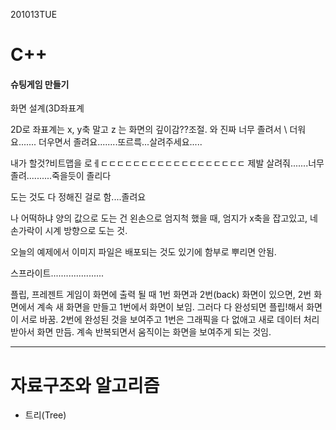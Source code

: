 201013TUE

# C++

#### 슈팅게임 만들기

화면 설계(3D좌표계

2D로 좌표계는 x, y축 말고 z 는 화면의 깊이감??조절.
와 진짜 너무 졸려서 
\  더워요.......
더우면서 졸려요........또르륵...살려주세요.....

내가 할것?비트맵을 로ㅔㄷㄷㄷㄷㄷㄷㄷㄷㄷㄷㄷㄷㄷㄷㄷㄷㄷㄷ
제발 살려줘.......너무졸려..........죽을듯이 졸리다

도는 것도 다 정해진 걸로 함....졸려요

나 어떡하냐
양의 값으로 도는 건 왼손으로 엄지척 했을 때, 엄지가 x축을 잡고있고,
네 손가락이 시계 방향으로 도는 것.

오늘의 예제에서 이미지 파일은 배포되는 것도 있기에 함부로 뿌리면 안됨.

스프라이트.....................

플립, 프레젠트
게임이 화면에 출력 될 때 1번 화면과 2번(back) 화면이 있으면, 2번 화면에서 계속 새 화면을
만들고 1번에서 화면이 보임. 그러다 다 완성되면 플립!해서 화면이 서로 바꿈.
2번에 완성된 것을 보여주고 1번은 그래픽을 다 없애고 새로 데이터 처리받아서 화면 만듬.
계속 반복되면서 움직이는 화면을 보여주게 되는 것임.

------------------------------------------------------------------------------------------------------

# 자료구조와 알고리즘

- 트리(Tree)

